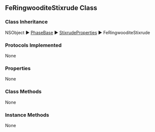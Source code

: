 ## FeRingwooditeStixrude Class  
### Class Inheritance  
NSObject ▶️ [PhaseBase](PhaseBase.html) ▶️ [StixrudeProperties](StixrudeProperties.md) ▶️ FeRingwooditeStixrude  

### Protocols Implemented  
None   

### Properties  
None  

### Class Methods  
None  

### Instance Methods  
None  

